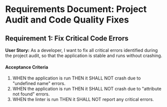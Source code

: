 
# Requirements Document: Project Audit and Code Quality Fixes

## Requirement 1: Fix Critical Code Errors

**User Story:** As a developer, I want to fix all critical errors identified during the project audit, so that the application is stable and runs without crashing.

#### Acceptance Criteria
1. WHEN the application is run THEN it SHALL NOT crash due to "undefined name" errors.
2. WHEN the application is run THEN it SHALL NOT crash due to "attribute not found" errors.
3. WHEN the linter is run THEN it SHALL NOT report any critical errors.
